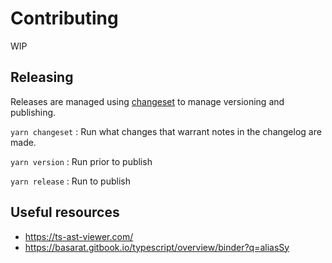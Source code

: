 # Contributing

WIP

## Releasing

Releases are managed using [changeset](https://github.com/changesets/changesets) to manage versioning and publishing.

`yarn changeset` : Run what changes that warrant notes in the changelog are made.

`yarn version` : Run prior to publish

`yarn release` : Run to publish

## Useful resources

- https://ts-ast-viewer.com/
- https://basarat.gitbook.io/typescript/overview/binder?q=aliasSy
